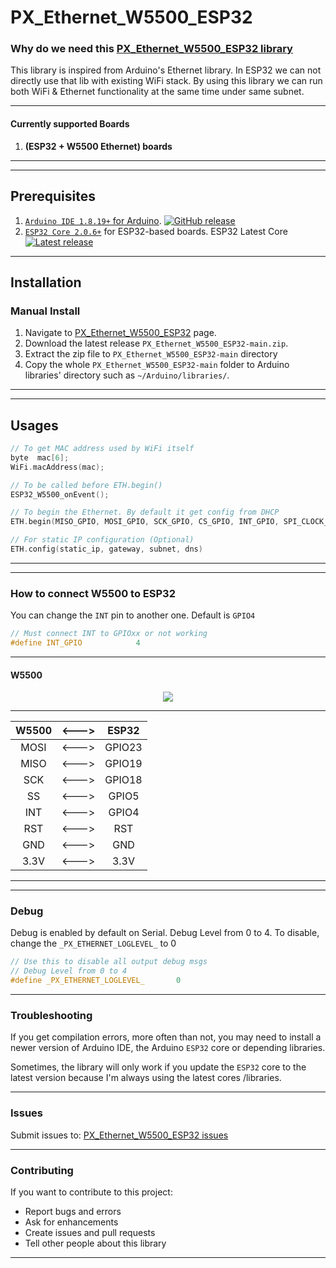 
# PX_Ethernet_W5500_ESP32

### Why do we need this [PX_Ethernet_W5500_ESP32 library](https://github.com/mrgreen007/PX_Ethernet_W5500_ESP32)

This library is inspired from Arduino's Ethernet library. In ESP32 we can not directly use that lib with existing WiFi stack. By using this library we can run both WiFi & Ethernet functionality at the same time under same subnet.

---

#### Currently supported Boards

1. **(ESP32 + W5500 Ethernet) boards**

---
---


## Prerequisites

 1. [`Arduino IDE 1.8.19+` for Arduino](https://github.com/arduino/Arduino). [![GitHub release](https://img.shields.io/github/release/arduino/Arduino.svg)](https://github.com/arduino/Arduino/releases/latest)
 2. [`ESP32 Core 2.0.6+`](https://github.com/espressif/arduino-esp32) for ESP32-based boards. ESP32 Latest Core [![Latest release](https://img.shields.io/github/release/espressif/arduino-esp32.svg)](https://github.com/espressif/arduino-esp32/releases/latest/)

---

## Installation

### Manual Install

1. Navigate to [PX_Ethernet_W5500_ESP32](https://github.com/mrgreen007/PX_Ethernet_W5500_ESP32) page.
2. Download the latest release `PX_Ethernet_W5500_ESP32-main.zip`.
3. Extract the zip file to `PX_Ethernet_W5500_ESP32-main` directory 
4. Copy the whole `PX_Ethernet_W5500_ESP32-main` folder to Arduino libraries' directory such as `~/Arduino/libraries/`.

---
---

## Usages

```cpp
// To get MAC address used by WiFi itself 
byte  mac[6];
WiFi.macAddress(mac);

// To be called before ETH.begin()
ESP32_W5500_onEvent();

// To begin the Ethernet. By default it get config from DHCP
ETH.begin(MISO_GPIO, MOSI_GPIO, SCK_GPIO, CS_GPIO, INT_GPIO, SPI_CLOCK_MHZ, ETH_SPI_HOST, mac);

// For static IP configuration (Optional)
ETH.config(static_ip, gateway, subnet, dns)

```

---
---

### How to connect W5500 to ESP32

You can change the `INT` pin to another one. Default is `GPIO4`

```cpp
// Must connect INT to GPIOxx or not working
#define INT_GPIO            4
```

---

#### W5500

<p align="center">
    <img src="https://robu.in/wp-content/uploads/2019/01/SPI-to-Ethernet-Hardware-TCPIP-W5500-Ethernet-Network-Module-8.jpg">
</p>
 
--- 
 

|W5500|<--->|ESP32|
|:-:|:-:|:-:|
|MOSI|<--->|GPIO23|
|MISO|<--->|GPIO19|
|SCK|<--->|GPIO18|
|SS|<--->|GPIO5|
|INT|<--->|GPIO4|
|RST|<--->|RST|
|GND|<--->|GND|
|3.3V|<--->|3.3V|


---
---

### Debug

Debug is enabled by default on Serial. Debug Level from 0 to 4. To disable, change the `_PX_ETHERNET_LOGLEVEL_` to 0

```cpp
// Use this to disable all output debug msgs
// Debug Level from 0 to 4
#define _PX_ETHERNET_LOGLEVEL_       0
```

---

### Troubleshooting

If you get compilation errors, more often than not, you may need to install a newer version of Arduino IDE, the Arduino `ESP32` core or depending libraries.

Sometimes, the library will only work if you update the `ESP32` core to the latest version because I'm always using the latest cores /libraries.

---

### Issues ###

Submit issues to: [PX_Ethernet_W5500_ESP32 issues](https://github.com/mrgreen007/PX_Ethernet_W5500_ESP32/issues)

---

### Contributing

If you want to contribute to this project:
- Report bugs and errors
- Ask for enhancements
- Create issues and pull requests
- Tell other people about this library

---